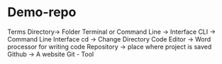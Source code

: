 # Demo-repo

Terms
Directory-> Folder
Terminal or Command Line -> Interface
CLI -> Command Line Interface
cd -> Change Directory
Code Editor -> Word processor for writing code
Repository -> place where project is saved
Github -> A website 
Git - Tool
